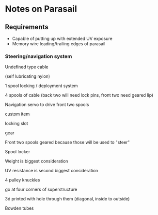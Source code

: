 # Notes on Parasail

## Requirements

* Capable of putting up with extended UV exposure
* Memory wire leading/trailing edges of parasail


### Steering/navigation system

Undefined type cable

(self lubricating nylon)

1 spool locking / deployment system

4 spools of cable (back two will need lock pins, front two need geared lip)

Navigation servo to drive front two spools

custom item

locking slot

gear

Front two spools geared because those will be used to "steer"

Spool locker

Weight is biggest consideration

UV resistance is second biggest consideration

4 pulley knuckles

go at four corners of superstructure

3d printed with hole through them (diagonal, inside to outside)

Bowden tubes
